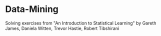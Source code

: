 # Data-Mining
Solving exercises from "An Introduction to Statistical Learning" by Gareth James, Daniela Witten, Trevor Hastie, Robert Tibshirani
